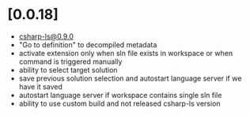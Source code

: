 # [0.0.18]
- [csharp-ls@0.9.0](https://github.com/razzmatazz/csharp-language-server/releases/tag/0.9.0)
- "Go to definition" to decompiled metadata
- activate extension only when sln file exists in workspace or when command is triggered manually
- ability to select target solution
- save previous solution selection and autostart language server if we have it saved
- autostart language server if workspace contains single sln file
- ability to use custom build and not released csharp-ls version
